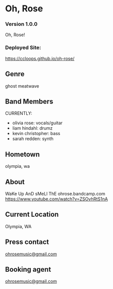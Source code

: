 # Oh, Rose

### Version 1.0.0

Oh, Rose!

### Deployed Site:

https://ccloops.github.io/oh-rose/

## Genre
ghost meatwave

## Band Members
CURRENTLY:
* olivia rose: vocals/guitar
* liam hindahl: drumz
* kevin christopher: bass
* sarah redden: synth

## Hometown
olympia, wa

## About
WaKe Up AnD sMeLl ThE
ohrose.bandcamp.com
https://www.youtube.com/watch?v=ZSOvhRtS1nA

## Current Location
Olympia, WA

## Press contact
ohrosemusic@gmail.com

## Booking agent
ohrosemusic@gmail.com
